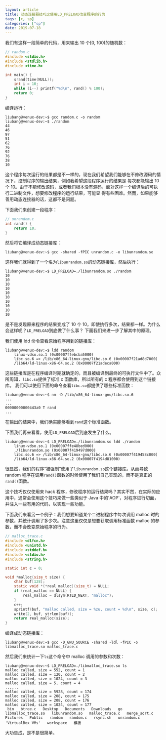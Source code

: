 ```yaml
---
layout: article
title: 动态连接器技巧之使用LD_PRELOAD改变程序的行为
tags: [c, sp]
categories: ["sp"]
date: 2019-07-18
---
```


我们有这样一段简单的代码，用来输出 10 个[0, 100)的随机数：

```c
// random.c
#include <stdio.h>
#include <stdlib.h>
#include <time.h>

int main() {
    srand(time(NULL));
    int i = 10;
    while (i--) printf("%d\n", rand() % 100);
    return 0;
}
```

编译运行：

```shell
liubang@venux-dev:~$ gcc random.c -o random
liubang@venux-dev:~$ ./random
44
46
97
51
62
76
92
76
38
10
```

这个程序每次运行的结果都是不一样的，现在我们希望我们能够在不修改源码的情况下，控制程序的输出结果，例如我希望这段程序运行的结果是
每次都能输出 10 个 10。由于不能修改源码，或者我们根本没有源码，面对这样一个编译后的可执行二进制文件，想要修改程序的运行结果，可能显
得有些困难。然而，如果能够善用动态连接器的话，这都不是问题。

下面我们来创建一段程序：

```c
// unrandom.c
int rand() {
    return 10;
}
```

然后将它编译成动态链接库：

```shell
liubang@venux-dev:~$ gcc -shared -fPIC unrandom.c -o libunrandom.so
```

这样我们就得到了一个名为`libunrandom.so`的动态链接库，然后执行：

```shell
liubang@venux-dev:~$ LD_PRELOAD=./libunrandom.so ./random
10
10
10
10
10
10
10
10
10
10
```

是不是发现原来程序的结果变成了 10 个 10，即使执行多次，结果都一样。为什么会这样呢？`LD_PRELOAD`到底做了什么事？
下面我们来进一步了解其中的原理。

我们使用 ldd 命令查看原始程序用到的链接库：

```shell
liubang@venux-dev:~$ ldd random
	linux-vdso.so.1 (0x00007ffebcba5000)
	libc.so.6 => /lib/x86_64-linux-gnu/libc.so.6 (0x00007f21ad8d7000)
	/lib64/ld-linux-x86-64.so.2 (0x00007f21adeca000)
```

这些链接库是在程序编译时期就确定的，而且被编译到最终的可执行文件中了。众所周知，`libc.so`提供了标准 c 函数库，所以所有的 c 程序都会使用到这个链接库。
我们可以使用下面的命令查看`libc.so`都提供了哪些标准函数：

```shell
liubang@venux-dev:~$ nm -D /lib/x86_64-linux-gnu/libc.so.6
...
...
00000000000443a0 T rand
...
```

在输出的结果中，我们确实能够看到`rand`这个标准函数。

下面我们再来看看，使用`LD_PRELOAD`后到底发生了什么。

```shell
liubang@venux-dev:~$ LD_PRELOAD=./libunrandom.so ldd ./random
	linux-vdso.so.1 (0x00007ffe48bed000)
	./libunrandom.so (0x00007f419497d000)
	libc.so.6 => /lib/x86_64-linux-gnu/libc.so.6 (0x00007f419458c000)
	/lib64/ld-linux-x86-64.so.2 (0x00007f4194d81000)
```

很显然，我们的程序“被强制”使用了`libunrandom.so`这个链接库。从而导致 random 程序在调用`rand()`函数的时候使用了我们自己实现的，而不是真正的`rand()`函数。

这个技巧仅仅使用来 hack 程序，修改程序的运行结果吗？其实不然，在实际的应用中，通常会使用这个技巧来做一些类似于 Java 中的'AOP'，对程序进行切面，并注入一些有用的代码，以实现一些功能。

下面我们来看另一个例子：我们想要知道某个二进制程序中每次调用 malloc 时的参数，并统计调用了多少次。注意这里仅仅是想要获取调用标准函数 malloc 的参数，而不会改变原始程序的行为。

```c
// malloc_trace.c
#include <dlfcn.h>
#include <unistd.h>
#include <stddef.h>
#include <stdio.h>
#include <string.h>

static int c = 0;

void *malloc(size_t size) {
    char buf[128];
    static void *(*real_malloc)(size_t) = NULL;
    if (real_malloc == NULL) {
        real_malloc = dlsym(RTLD_NEXT, "malloc");
    }
    c++;
    sprintf(buf, "malloc called, size = %zu, count = %d\n", size, c);
    write(2, buf, strlen(buf));
    return real_malloc(size);
}
```

编译成动态链接库：

```shell
liubang@venux-dev:~$ gcc -D_GNU_SOURCE -shared -ldl -fPIC -o libmalloc_trace.so malloc_trace.c
```

然后我们来统计一下`ls`这个命令中 malloc 调用的参数和次数：

```shell
liubang@venux-dev:~$ LD_PRELOAD=./libmalloc_trace.so ls
malloc called, size = 552, count = 1
malloc called, size = 120, count = 2
malloc called, size = 1024, count = 3
malloc called, size = 5, count = 4
......
malloc called, size = 5928, count = 174
malloc called, size = 208, count = 175
malloc called, size = 208, count = 176
malloc called, size = 1024, count = 177
 bin   btree.c   Desktop   Documents   Downloads   go   libmalloc_trace.so   libunrandom.so   malloc_trace.c   merge_sort.c   Pictures   Public   random   random.c   rsync.sh   unrandom.c  'VirtualBox VMs'   workspace   模板
```

大功告成，是不是很简单。
